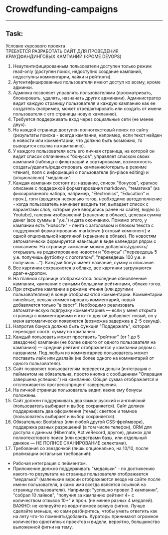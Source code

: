 # Crowdfunding-campaigns
-----
## Task:
Условие курсового проекта  
ТРЕБУЕТСЯ РАЗРАБОТАТЬ САЙТ ДЛЯ ПРОВЕДЕНИЯ КРАУДФАНДИНГОВЫХ КАМПАНИЙ (КРОМЕ DEVOPS)  
1. Неаутентифицированным пользователи доступен только режим read-only (доступен поиск, недоступно создание кампаний, недоступны комментарии, лайки и рейтинги).  
2. Аутентифицированные пользователи имеют доступ ко всему, кроме админки.  
3. Админка позволяет управлять пользователями (просматривать, блокировать, удалять, назначать других админами). Администратор видит каждую страницу пользователя и каждую кампанию как ее создатель (например, может отредактировать или создать от имени пользователя с его страницы новую кампанию).  
4. Требуется поддерживать вход через социальные сети (не менее двух).  
5. На каждой странице доступен полнотекстовый поиск по сайту (результаты поиска - всегда кампании, например, если текст найден в новости или комментарии, что должно быть возможно, то выводится ссылка на кампанию).  
6. У каждого пользователя есть его личная страница, на которой он видит список оплаченных "бонусов", управляет списком своих кампаний (таблица с фильтраций и сортировками, возможность создать/удалить/редактировать кампанию/открыть в режиме чтения), поля с информаций о пользователе (in-place editing) и (опционально) "медальки".  
7. Каждая кампания состоит из: название, список "бонусов", краткое описание с поддержкой форматирования markdown, "тематика" (из фиксированного набора, например, "Electronics", "Education" и проч.), тэги (вводится несколько тэгов, необходимо автодополнение - когда пользователь начинает вводить тэг, выпадает список с вариантами слов, которые уже вводились ранее на сайте), видео (с Youtube), галерия изображений (хранение в облаке), целевая сумма денег (все суммы в "у.е.") и дата окончанию. Помимо этого, у кампании есть "новости" - лента с заголовком и блоком текста с поддержкой форматирования markdown (готовый компонент) и одной опциональной картинкой (хранение в облаке). По новостям автомагически формируется навигация в виде календаря рядом с описанием. На странице кампании можно добавлять/удалять/открывать на редактирование новости и "бонусы" ("переведешь 5 у.е. получишь футболку с логотипом", "переведешь 100 у.е. и получишь ..."). Каждый бонус имеет название, сумму и описание.  
8. Все картинки сохраняются в облаке, все картинки загружаются драг-н-дропом.  
9. На главной странице отображаются: последние обновленные кампании, кампании с самыми большими рейтингами, облако тэгов.  
10. При открытие кампании в режиме чтения (или другими пользователями) в конце отображаются комментарии. Комментарии линейные, нельзя комментировать комментарий, новый добавляется только "в хвост". Необходимо реализовать автоматическую подгрузку комментариев — если у меня открыта страница с комментариями и кто-то другой добавляет новый, он у меня автомагически появляется (возможна задержка в 2-5 секунд).  
11. Напротив бонуса должна быть функция "Поддержать", которая переводит соотв. сумму на кампанию.  
12. Каждый пользовать может проставить "рейтинг" (от 1 до 5 звездочек) кампании (не более одного от одного пользователя на кампанию) — средний рейтинг отображается у кампании рядом с названием. Под любым из комментариев пользователь может поставить лайк или дизлайк (не более одного на комментарий от одного пользователя).  
13. Сайт позволяет пользователям перевести деньги (интеграция с пейментом не обязательна, просто кнопка с сообщением "Операция завершена успешно.") на кампанию. Общая сумма отображается и отслеживается прогресс/процент заверешения.  
14. На личной странице пользователь видит, какие ему бонусы положены.  
15. Сайт должен поддерживать два языка: русский и английский (пользователь выбирает и выбор сохраняется). Сайт должен поддерживать два оформления (темы): светлое и темное (пользователь выбирает и выбор сохраняется).  
16. Обязательно: Bootstrap (или любой другой CSS-фреймворк), поддержка разных разрешений (в том числе телефон), ORM для доступа к данным (Hibernate, ActiveRecord, другое), движок для полнотекстового поиск (или средствами базы, или отдельный движок — НЕ ПОЛНОЕ СКАНИРОВАНИЕ селектами).  
17. Требования со звездочкой (лишь опционально, на 10/10, после реализации остальных требований):  
* Рабочая интеграция с пейментом.  
* Приложение должно поддерживать "медальки" - по достижению какого-то результата на странице пользователя отображается "медалька" (маленькие версии отображаются везде на сайте после имени пользователя, а само имя всегда является ссылкой на страницу пользователя). Например: "успешно провел 3 кампании", "собрал 10 лайков", "получил за кампанию рейтинг 4+ с количеством отзывов 10+" и проч. (не менее разных 4 медалей).  
ВАЖНО: не копируйте из кодо-помоек всякую фигню. Лучше сделайте меньше, но сами разбиритесь, чтобы уметь ответить как на лету что-то поменять/добавить. Кураторы принимают огромное количество однотипных проектов и видели, вероятно, большинство выложенной фигни на тему.  
